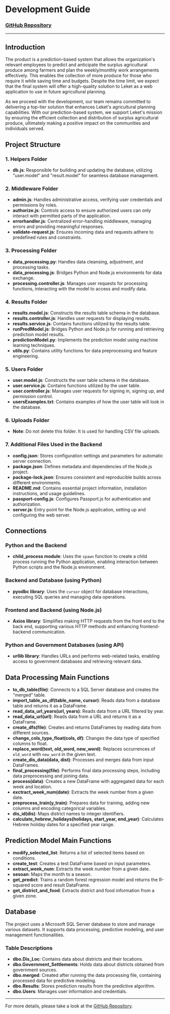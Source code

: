# Development Guide

### [GitHub Repository](https://github.com/ritaibraheem/src.git)

---

## Introduction

The product is a prediction-based system that allows the organization's relevant employees to predict and anticipate the surplus agricultural produce among farmers and plan the weekly/monthly work arrangements effectively. This enables the collection of more produce for those who require it while saving time and budgets. Despite the time limit, we expect that the final system will offer a high-quality solution to Leket as a web application to use in future agricultural planning.

As we proceed with the development, our team remains committed to delivering a top-tier solution that enhances Leket's agricultural planning capabilities. With our prediction-based system, we support Leket's mission by ensuring the efficient collection and distribution of surplus agricultural produce, ultimately making a positive impact on the communities and individuals served.

## Project Structure

### 1. Helpers Folder
- **db.js**: Responsible for building and updating the database, utilizing "user.model" and "result.model" for seamless database management.

### 2. Middleware Folder
- **admin.js**: Handles administrative access, verifying user credentials and permissions by roles.
- **authorize.js**: Controls access to ensure authorized users can only interact with permitted parts of the application.
- **errorhandler.js**: Centralized error-handling middleware, managing errors and providing meaningful responses.
- **validate-request.js**: Ensures incoming data and requests adhere to predefined rules and constraints.

### 3. Processing Folder
- **data_processing.py**: Handles data cleansing, adjustment, and processing tasks.
- **data_processing.js**: Bridges Python and Node.js environments for data exchange.
- **processing.controller.js**: Manages user requests for processing functions, interacting with the model to access and modify data.

### 4. Results Folder
- **results.model.js**: Constructs the results table schema in the database.
- **results.controller.js**: Handles user requests for displaying results.
- **results.service.js**: Contains functions utilized by the results table.
- **runPredModel.js**: Bridges Python and Node.js for running and retrieving prediction model results.
- **predictionModel.py**: Implements the prediction model using machine learning techniques.
- **utils.py**: Contains utility functions for data preprocessing and feature engineering.

### 5. Users Folder
- **user.model.js**: Constructs the user table schema in the database.
- **user.service.js**: Contains functions utilized by the user table.
- **user.controller.js**: Manages user requests for signing in, signing up, and permission control.
- **usersExamples.txt**: Contains examples of how the user table will look in the database.

### 6. Uploads Folder
- **Note**: Do not delete this folder. It is used for handling CSV file uploads.

### 7. Additional Files Used in the Backend
- **config.json**: Stores configuration settings and parameters for automatic server connection.
- **package.json**: Defines metadata and dependencies of the Node.js project.
- **package-lock.json**: Ensures consistent and reproducible builds across different environments.
- **README.md**: Contains essential project information, installation instructions, and usage guidelines.
- **passport-config.js**: Configures Passport.js for authentication and authorization.
- **server.js**: Entry point for the Node.js application, setting up and configuring the web server.

## Connections

### Python and the Backend
- **child_process module**: Uses the `spawn` function to create a child process running the Python application, enabling interaction between Python scripts and the Node.js environment.

### Backend and Database (using Python)
- **pyodbc library**: Uses the `cursor` object for database interactions, executing SQL queries and managing data operations.

### Frontend and Backend (using Node.js)
- **Axios library**: Simplifies making HTTP requests from the front end to the back end, supporting various HTTP methods and enhancing frontend-backend communication.

### Python and Government Databases (using API)
- **urllib library**: Handles URLs and performs web-related tasks, enabling access to government databases and retrieving relevant data.

## Data Processing Main Functions
- **to_db_table(file)**: Connects to a SQL Server database and creates the "merged" table.
- **import_table_as_df(table_name, cursor)**: Reads data from a database table and returns it as a DataFrame.
- **read_data_url_years(url, years)**: Reads data from a URL filtered by year.
- **read_data_url(url)**: Reads data from a URL and returns it as a DataFrame.
- **create_dfs(file)**: Creates and returns DataFrames by reading data from different sources.
- **change_cols_type_float(cols, df)**: Changes the data type of specified columns to float.
- **replace_word(text, old_word, new_word)**: Replaces occurrences of `old_word` with `new_word` in the given text.
- **create_dis_data(data, dist)**: Processes and merges data from input DataFrames.
- **final_processing(file)**: Performs final data processing steps, including data preprocessing and joining data.
- **process(data)**: Creates a new DataFrame with aggregated data for each week and location.
- **exctract_week_num(date)**: Extracts the week number from a given date.
- **preprocess_train(y_train)**: Prepares data for training, adding new columns and encoding categorical variables.
- **dis_id(dis)**: Maps district names to integer identifiers.
- **calculate_hebrew_holidays(holidays, start_year, end_year)**: Calculates Hebrew holiday dates for a specified year range.

## Prediction Model Main Functions
- **modify_selected_list**: Returns a list of selected items based on conditions.
- **create_test**: Creates a test DataFrame based on input parameters.
- **extract_week_num**: Extracts the week number from a given date.
- **sesoan**: Maps the month to a season.
- **get_predict**: Trains a random forest regression model and returns the R-squared score and result DataFrame.
- **get_district_and_food**: Extracts district and food information from a given zone.

## Database
The project uses a Microsoft SQL Server database to store and manage various datasets. It supports data processing, predictive modeling, and user management functionalities.

### Table Descriptions
- **dbo.Dis_Loc**: Contains data about districts and their locations.
- **dbo.Government_Settlements**: Holds data about districts obtained from government sources.
- **dbo.merged**: Created after running the data processing file, containing processed data for predictive modeling.
- **dbo.Results**: Stores prediction results from the predictive algorithm.
- **dbo.Users**: Manages user information and credentials.

---

For more details, please take a look at the [GitHub Repository](https://github.com/ritaibraheem/src.git).
